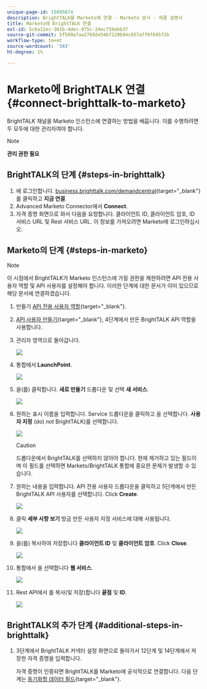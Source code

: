 ```yaml
---
unique-page-id: 15695874
description: BrightTALK를 Marketo에 연결 - Marketo 문서 - 제품 설명서
title: Marketo에 BrightTALK 연결
exl-id: 5c6a12ec-301b-4dec-975c-24ec759ebb37
source-git-commit: 5f509a7aa27692e54bf129b94c657aff0f645f2b
workflow-type: tm+mt
source-wordcount: '343'
ht-degree: 1%

---
```


# Marketo에 BrightTALK 연결 {#connect-brighttalk-to-marketo}

BrightTALK 채널을 Marketo 인스턴스에 연결하는 방법을 배웁니다. 이를 수행하려면 두 모두에 대한 관리자여야 합니다.

>[!NOTE]
>
>**관리 권한 필요**

## BrightTALK의 단계 {#steps-in-brighttalk}

1. 에 로그인합니다. [business.brighttalk.com/demandcentral](https://business.brighttalk.com/demandcentral/login){target=&quot;_blank&quot;} 를 클릭하고 **지금 연결**.
1. Advanced Marketo Connector에서 **Connect**.
1. 자격 증명 화면으로 와서 다음을 요청합니다. 클라이언트 ID, 클라이언트 암호, ID 서비스 URL 및 Rest 서비스 URL. 이 정보를 가져오려면 Marketo에 로그인하십시오.

## Marketo의 단계 {#steps-in-marketo}

>[!NOTE]
>
>이 시점에서 BrightTALK가 Marketo 인스턴스에 가질 권한을 제한하려면 API 전용 사용자 역할 및 API 사용자를 설정해야 합니다. 이러한 단계에 대한 문서가 이미 있으므로 해당 문서에 연결하겠습니다.

1. 만들기 [API 전용 사용자 역할](/help/marketo/product-docs/administration/users-and-roles/create-an-api-only-user-role.md){target=&quot;_blank&quot;}.

1. [API 사용자 만들기](/help/marketo/product-docs/administration/users-and-roles/create-an-api-only-user.md){target=&quot;_blank&quot;}, 4단계에서 만든 BrightTALK API 역할을 사용합니다.

1. 관리자 영역으로 돌아갑니다.

   ![](assets/connect-brighttalk-to-marketo-1.png)

1. 통합에서 **LaunchPoint**.

   ![](assets/connect-brighttalk-to-marketo-2.png)

1. 을(를) 클릭합니다. **새로 만들기** 드롭다운 및 선택 **새 서비스**.

   ![](assets/connect-brighttalk-to-marketo-3.png)

1. 원하는 표시 이름을 입력합니다. Service 드롭다운을 클릭하고 을 선택합니다. **사용자 지정** (do) _not_ BrightTALK)를 선택합니다.

   ![](assets/connect-brighttalk-to-marketo-4.png)

   >[!CAUTION]
   >
   >드롭다운에서 BrightTALK를 선택하지 않아야 합니다. 현재 제거하고 있는 필드이며 이 필드를 선택하면 Marketo/BrightTALK 통합에 중요한 문제가 발생할 수 있습니다.

1. 원하는 내용을 입력합니다. API 전용 사용자 드롭다운을 클릭하고 5단계에서 만든 BrightTALK API 사용자를 선택합니다. Click **Create**.

   ![](assets/connect-brighttalk-to-marketo-5.png)

1. 클릭 **세부 사항 보기** 방금 만든 사용자 지정 서비스에 대해 사용됩니다.

   ![](assets/connect-brighttalk-to-marketo-6.png)

1. 을(를) 복사하여 저장합니다 **클라이언트 ID** 및 **클라이언트 암호**. Click **Close**.

   ![](assets/connect-brighttalk-to-marketo-7.png)

1. 통합에서 을 선택합니다 **웹 서비스**.

   ![](assets/connect-brighttalk-to-marketo-8.png)

1. Rest API에서 를 복사(및 저장)합니다 **끝점** 및 **ID**.

   ![](assets/connect-brighttalk-to-marketo-9.png)

## BrightTALK의 추가 단계 {#additional-steps-in-brighttalk}

1. 3단계에서 BrightTALK 커넥터 설정 화면으로 돌아가서 12단계 및 14단계에서 저장한 자격 증명을 입력합니다.

   자격 증명이 인증되면 BrightTALK를 Marketo에 공식적으로 연결합니다. 다음 단계는 [동기화할 데이터 필드](https://support.brighttalk.com/hc/en-us/articles/115005131274-BrightTALK-Connector-for-Marketo-Choose-the-Fields-to-Sync){target=&quot;_blank&quot;}.
